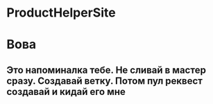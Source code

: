 # ProductHelperSite
 
# Вова
## Это напоминалка тебе. Не сливай в мастер сразу. Создавай ветку. Потом пул реквест создавай и кидай его мне
